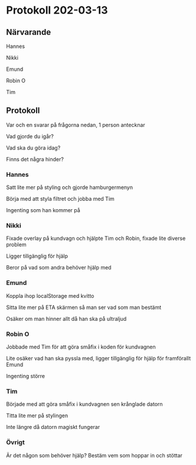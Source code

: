 # Protokoll 202-03-13

## Närvarande
Hannes

Nikki

Emund

Robin O

Tim

## Protokoll
Var och en svarar på frågorna nedan, 1 person antecknar

Vad gjorde du igår?

Vad ska du göra idag?

Finns det några hinder?

### Hannes
Satt lite mer på styling och gjorde hamburgermenyn

Börja med att styla filtret och jobba med Tim

Ingenting som han kommer på

### Nikki
Fixade overlay på kundvagn och hjälpte Tim och Robin, fixade lite diverse problem

Ligger tillgänglig för hjälp

Beror på vad som andra behöver hjälp med

### Emund
Koppla ihop localStorage med kvitto

Sitta lite mer på ETA skärmen så man ser vad som man bestämt

Osäker om man hinner allt då han ska på ultraljud

### Robin O
Jobbade med Tim för att göra småfix i koden för kundvagnen

Lite osäker vad han ska pyssla med, ligger tillgänglig för hjälp för framförallt Emund

Ingenting större

### Tim
Började med att göra småfix i kundvagnen sen krånglade datorn

Titta lite mer på stylingen

Inte längre då datorn magiskt fungerar

### Övrigt
Är det någon som behöver hjälp? Bestäm vem som hoppar in och stöttar
